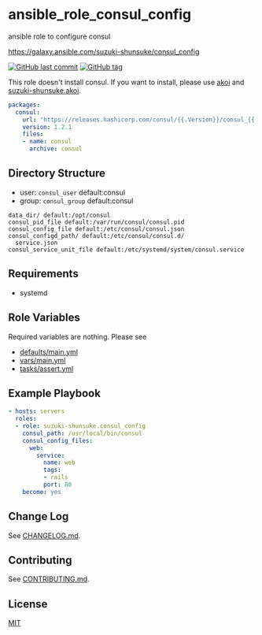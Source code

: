 # ansible_role_consul_config

ansible role to configure consul

https://galaxy.ansible.com/suzuki-shunsuke/consul_config

[![GitHub last commit](https://img.shields.io/github/last-commit/suzuki-shunsuke/ansible_role_consul_config.svg)](https://github.com/suzuki-shunsuke/ansible_role_consul_config)
[![GitHub tag](https://img.shields.io/github/tag/suzuki-shunsuke/ansible_role_consul_config.svg)](https://github.com/suzuki-shunsuke/ansible_role_consul_config/releases)

This role doesn't install consul.
If you want to install, please use [akoi](https://github.com/suzuki-shunsuke/akoi) and [suzuki-shunsuke.akoi](https://github.com/suzuki-shunsuke/ansible_role_akoi).

```yaml
packages:
  consul:
    url: "https://releases.hashicorp.com/consul/{{.Version}}/consul_{{.Version}}_linux_amd64.zip"
    version: 1.2.1
    files:
    - name: consul
      archive: consul
```

## Directory Structure

* user: `consul_user` default:consul
* group: `consul_group` default:consul

```
data_dir/ default:/opt/consul
consul_pid_file default:/var/run/consul/consul.pid
consul_config_file default:/etc/consul/consul.json
consul_configd_path/ default:/etc/consul/consul.d/
  service.json
consul_service_unit_file default:/etc/systemd/system/consul.service
```

## Requirements

* systemd

## Role Variables

Required variables are nothing.
Please see

* [defaults/main.yml](defaults/main.yml)
* [vars/main.yml](vars/main.yml)
* [tasks/assert.yml](tasks/assert.yml)

## Example Playbook

```yaml
- hosts: servers
  roles:
  - role: suzuki-shunsuke.consul_config
    consul_path: /usr/local/bin/consul
    consul_config_files:
      web:
        service:
          name: web
          tags:
          - rails
          port: 80
    become: yes
```

## Change Log

See [CHANGELOG.md](CHANGELOG.md).

## Contributing

See [CONTRIBUTING.md](CONTRIBUTING.md).

## License

[MIT](LICENSE)
